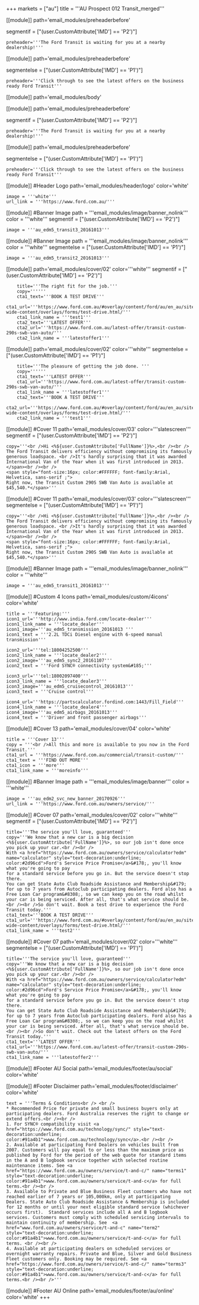 +++
markets = ["au"]
title = '''AU Prospect 012 Transit_merged'''


[[module]]
path='email_modules/preheaderbefore'

segmentif = ["(user.CustomAttribute['IMD'] == 'P2')"]

	preheader='''The Ford Transit is waiting for you at a nearby dealership!'''

[[module]]
path='email_modules/preheaderbefore'

segmentelse = ["(user.CustomAttribute['IMD'] == 'P1')"]

	preheader='''Click through to see the latest offers on the business ready Ford Transit'''

[[module]]
path='email_modules/body'


[[module]]
path='email_modules/preheaderbefore'

segmentif = ["(user.CustomAttribute['IMD'] == 'P2')"]

	preheader='''The Ford Transit is waiting for you at a nearby dealership!'''

[[module]]
path='email_modules/preheaderbefore'

segmentelse = ["(user.CustomAttribute['IMD'] == 'P1')"]

	preheader='''Click through to see the latest offers on the business ready Ford Transit'''

[[module]] #Header Logo
path='email_modules/header/logo'
color='white'

	image = '''white'''
	url_link = '''https://www.ford.com.au/'''

[[module]] #Banner Image
path = '''email_modules/image/banner_nolink'''
color = '''white'''
segmentif = ["(user.CustomAttribute['IMD'] == 'P2')"]

	image = '''au_edm5_transit3_20161013'''

[[module]] #Banner Image
path = '''email_modules/image/banner_nolink'''
color = '''white'''
segmentelse = ["(user.CustomAttribute['IMD'] == 'P1')"]

	image = '''au_edm5_transit2_20161013'''

[[module]]
path='email_modules/cover/02'
color='''white'''
segmentif = ["(user.CustomAttribute['IMD'] == 'P2')"]

		title='''The right fit for the job.'''
		copy=''''''
		cta1_text='''BOOK A TEST DRIVE'''
		cta1_url='''https://www.ford.com.au/#overlay/content/ford/au/en_au/site-wide-content/overlays/forms/test-drive.html/'''
		cta1_link_name = '''test1'''
		cta2_text='''LATEST OFFER'''
		cta2_url='''https://www.ford.com.au/latest-offer/transit-custom-290s-swb-van-auto/'''
		cta2_link_name = '''latestoffer1'''

[[module]]
path='email_modules/cover/02'
color='''white'''
segmentelse = ["(user.CustomAttribute['IMD'] == 'P1')"]

		title='''The pleasure of getting the job done. '''
		copy=''''''
		cta1_text='''LATEST OFFER'''
		cta1_url='''https://www.ford.com.au/latest-offer/transit-custom-290s-swb-van-auto/'''
		cta1_link_name = '''latestoffer1'''
		cta2_text='''BOOK A TEST DRIVE'''
		cta2_url='''https://www.ford.com.au/#overlay/content/ford/au/en_au/site-wide-content/overlays/forms/test-drive.html/'''
		cta2_link_name = '''test1'''

[[module]] #Cover 11
path='email_modules/cover/03'
color='''slatescreen'''
segmentif = ["(user.CustomAttribute['IMD'] == 'P2')"]

	copy='''<br />Hi <%${user.CustomAttribute['FullName']}%>,<br /><br />
	The Ford Transit delivers efficiency without compromising its famously generous loadspace. <br />It's hardly surprising that it was awarded International Van of the Year when it was first introduced in 2013. </span><br /><br />
	<span style="font-size:16px; color:#FFFFFF; font-family:Arial, Helvetica, sans-serif ;">
	Right now, the Transit Custom 290S SWB Van Auto is available at $45,540.*</span>'''


[[module]] #Cover 11
path='email_modules/cover/03'
color='''slatescreen'''
segmentelse = ["(user.CustomAttribute['IMD'] == 'P1')"]

	copy='''<br />Hi <%${user.CustomAttribute['FullName']}%>,<br /><br />
	The Ford Transit delivers efficiency without compromising its famously generous loadspace. <br />It's hardly surprising that it was awarded International Van of the Year when it was first introduced in 2013. </span><br /><br />
	<span style="font-size:16px; color:#FFFFFF; font-family:Arial, Helvetica, sans-serif ;">
	Right now, the Transit Custom 290S SWB Van Auto is available at $45,540.*</span>'''

[[module]] #Banner Image
path = '''email_modules/image/banner_nolink'''
color = '''white'''

	image = '''au_edm5_transit1_20161013'''

[[module]] #Custom 4 Icons
path='email_modules/custom/4icons'
color='white'

	title = '''Featuring:'''
	icon1_url='''http://www.india.ford.com/locate-dealer'''
	icon1_link_name = '''locate_dealer'''
	icon1_image='''au_edm5_transmission_20161013 '''
	icon1_text = '''2.2L TDCi Diesel engine with 6-speed manual transmission'''

	icon2_url='''tel:18004252500'''
	icon2_link_name = '''locate_dealer2'''
	icon2_image='''au_edm5_sync2_20161107'''
	icon2_text = '''Ford SYNC® connectivity system&#185;'''

	icon3_url='''tel:18002097400'''
	icon3_link_name = '''locate_dealer3'''
	icon3_image='''au_edm5_cruisecontrol_20161013'''
	icon3_text = '''Cruise control'''

	icon4_url='''https://partscalculator.fordind.com:1443/Fill_Field'''
	icon4_link_name = '''locate_dealer4'''
	icon4_image='''au_edm5_airbags_20161013'''
	icon4_text = '''Driver and front passenger airbags'''

[[module]] #Cover 13
path='email_modules/cover/04'
color='white'

	title = '''Cover 13'''
	copy = '''<br />All this and more is available to you now in the Ford Transit.'''
	cta1_url = '''https://www.ford.com.au/commercial/transit-custom/'''
	cta1_text = '''FIND OUT MORE'''
	cta1_icon = '''more'''
	cta1_link_name = '''moreinfo'''

[[module]] #Banner Image
path = '''email_modules/image/banner'''
color = '''white'''

	image = '''au_edm2_svc_new_banner_20170926'''
	url_link = '''https://www.ford.com.au/owners/service/'''

[[module]] #Cover 07
path='email_modules/cover/02'
color='''white'''
segmentif = ["(user.CustomAttribute['IMD'] == 'P2')"]

	title='''The service you'll love, guaranteed'''
	copy='''We know that a new car is a big decision <%${user.CustomAttribute['FullName']}%>, so our job isn't done once you pick up your car.<br /><br />
	With <a href="https://www.ford.com.au/owners/service/calculator?edm" name="calculator" style="text-decoration:underline; color:#2d96cd">Ford's Service Price Promise</a>&#178;, you'll know what you're going to pay
	for a standard service before you go in. But the service doesn't stop there.
	You can get State Auto Club Roadside Assistance and Membership&#179; for up to 7 years from Autoclub participating dealers. Ford also has a Free Loan Car program&#8308;, so we can keep you on the road whilst your car is being serviced. After all, that's what service should be. <br /><br />So don't wait. Book a test drive to experience the Ford Transit today.'''
	cta1_text='''BOOK A TEST DRIVE'''
	cta1_url='''https://www.ford.com.au/#overlay/content/ford/au/en_au/site-wide-content/overlays/forms/test-drive.html/'''
	cta1_link_name = '''test2'''

[[module]] #Cover 07
path='email_modules/cover/02'
color='''white'''
segmentelse = ["(user.CustomAttribute['IMD'] == 'P1')"]

	title='''The service you'll love, guaranteed'''
	copy='''We know that a new car is a big decision <%${user.CustomAttribute['FullName']}%>, so our job isn't done once you pick up your car.<br /><br />
	With <a href="https://www.ford.com.au/owners/service/calculator?edm" name="calculator" style="text-decoration:underline; color:#2d96cd">Ford's Service Price Promise</a>&#178;, you'll know what you're going to pay
	for a standard service before you go in. But the service doesn't stop there.
	You can get State Auto Club Roadside Assistance and Membership&#179; for up to 7 years from Autoclub participating dealers. Ford also has a Free Loan Car program&#8308;, so we can keep you on the road whilst your car is being serviced. After all, that's what service should be. <br /><br />So don't wait. Check out the latest offers on the Ford Transit today.'''
	cta1_text='''LATEST OFFER'''
	cta1_url='''https://www.ford.com.au/latest-offer/transit-custom-290s-swb-van-auto/'''
	cta1_link_name = '''latestoffer2'''

[[module]] #Footer AU Social
path='email_modules/footer/au/social'
color='white'

[[module]] #Footer Disclaimer
path='email_modules/footer/disclaimer'
color='white'

    text = '''Terms & Conditions<br /> <br />
	* Recommended Price for private and small business buyers only at participating dealers. Ford Australia reserves the right to change or extend offers.<br /><br />
	1. For SYNC® compatibility visit <a href="https://www.ford.com.au/technology/sync/" style="text-decoration:underline; color:#91a4b1">www.ford.com.au/technology/sync</a>.<br /><br />
	2. Available at participating Ford Dealers on vehicles built from 2007. Customers will pay equal to or less than the maximum price as published by Ford for the period of the web quote for standard items in the A and B logbook service together with selected routine maintenance items. See <a href="https://www.ford.com.au/owners/service/t-and-c/" name="terms1" style="text-decoration:underline; color:#91a4b1">www.ford.com.au/owners/service/t-and-c</a> for full terms.<br /><br />
	3. Available to Private and Blue Business Fleet customers who have not reached earlier of 7 years or 105,000km, only at participating Dealers. State Auto Club Roadside Assistance & Membership is included for 12 months or until your next eligible standard service (whichever occurs first).  Standard services include all A and B logbook services. Customers must comply with scheduled servicing intervals to maintain continuity of membership. See  <a href="www.ford.com.au/owners/service/t-and-c" name="term2" style="text-decoration:underline; color:#91a4b1">www.ford.com.au/owners/service/t-and-c</a> for full terms. <br /><br />
	4. Available at participating dealers on scheduled services or overnight warranty repairs. Private and Blue, Silver and Gold Business Fleet customers only. Booking may be required. See <a href="https://www.ford.com.au/owners/service/t-and-c/" name="terms3" style="text-decoration:underline; color:#91a4b1">www.ford.com.au/owners/service/t-and-c</a> for full terms.<br /><br />'''


[[module]] #Footer AU Online
path='email_modules/footer/au/online'
color='white'
+++
